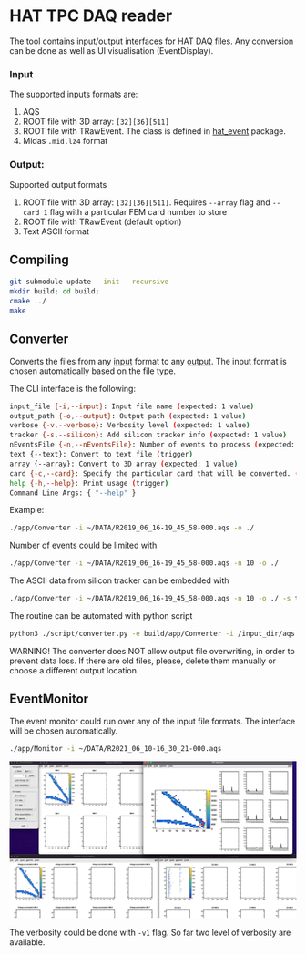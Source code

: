 # HAT TPC DAQ reader

The tool contains input/output interfaces for HAT DAQ files. 
Any conversion can be done as well as UI visualisation (EventDisplay).

### Input
The supported inputs formats are:
1. AQS
2. ROOT file with 3D array: `[32][36][511]`
3. ROOT file with TRawEvent. The class is defined in [hat_event](https://gitlab.com/t2k-beamtest/hat_event) package.
4. Midas `.mid.lz4` format

### Output:
Supported output formats
1. ROOT file with 3D array: `[32][36][511]`. 
Requires `--array` flag and `--card 1` flag with a particular FEM card number to store
2. ROOT file with TRawEvent (default option)
3. Text ASCII format


## Compiling
```bash
git submodule update --init --recursive
mkdir build; cd build;
cmake ../
make
```

## Converter
Converts the files from any [input](#Input) format to any [output](#Output). 
The input format is chosen automatically based on the file type. 

The CLI interface is the following:
```bash
input_file {-i,--input}: Input file name (expected: 1 value)
output_path {-o,--output}: Output path (expected: 1 value)
verbose {-v,--verbose}: Verbosity level (expected: 1 value)
tracker {-s,--silicon}: Add silicon tracker info (expected: 1 value)
nEventsFile {-n,--nEventsFile}: Number of events to process (expected: 1 value)
text {--text}: Convert to text file (trigger)
array {--array}: Convert to 3D array (expected: 1 value)
card {-c,--card}: Specify the particular card that will be converted. (expected: 1 value)
help {-h,--help}: Print usage (trigger)
Command Line Args: { "--help" }
```

Example:
```bash
./app/Converter -i ~/DATA/R2019_06_16-19_45_58-000.aqs -o ./
```

Number of events could be limited with
```bash
./app/Converter -i ~/DATA/R2019_06_16-19_45_58-000.aqs -n 10 -o ./
```

The ASCII data from silicon tracker can be embedded with
```bash
./app/Converter -i ~/DATA/R2019_06_16-19_45_58-000.aqs -n 10 -o ./ -s tracker_analysis_output.dat
```

The routine can be automated with python script
```bash
python3 ./script/converter.py -e build/app/Converter -i /input_dir/aqs -o /output/ROOT/
```

WARNING! The converter does NOT allow output file overwriting, in order to 
prevent data loss. If there are old files, please, delete them manually 
or choose a different output location.

## EventMonitor

The event monitor could run over any of the input file formats. 
The interface will be chosen automatically.

```bash
./app/Monitor -i ~/DATA/R2021_06_10-16_30_21-000.aqs
```

![](resources/ed.gif)

The verbosity could be done with `-v1` flag. 
So far two level of verbosity are available.
